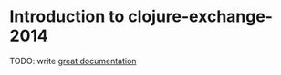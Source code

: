 # Introduction to clojure-exchange-2014

TODO: write [great documentation](http://jacobian.org/writing/what-to-write/)
